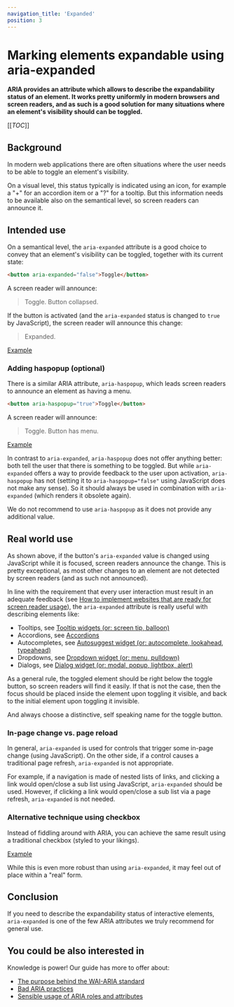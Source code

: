 ```yaml
---
navigation_title: 'Expanded'
position: 3
---
```


# Marking elements expandable using aria-expanded

**ARIA provides an attribute which allows to describe the expandability status of an element. It works pretty uniformly in modern browsers and screen readers, and as such is a good solution for many situations where an element's visibility should can be toggled.**

[[_TOC_]]

## Background

In modern web applications there are often situations where the user needs to be able to toggle an element's visibility.

On a visual level, this status typically is indicated using an icon, for example a "+" for an accordion item or a "?" for a tooltip. But this information needs to be available also on the semantical level, so screen readers can announce it.

## Intended use

On a semantical level, the `aria-expanded` attribute is a good choice to convey that an element's visibility can be toggled, together with its current state:

```html
<button aria-expanded="false">Toggle</button>
```

A screen reader will announce:

> Toggle. Button collapsed.

If the button is activated (and the `aria-expanded` status is changed to `true` by JavaScript), the screen reader will announce this change:

> Expanded.

[Example](_examples/marking-an-element-expandable-using-aria-expanded)

### Adding haspopup (optional)

There is a similar ARIA attribute, `aria-haspopup`, which leads screen readers to announce an element as having a menu.

```html
<button aria-haspopup="true">Toggle</button>
```

A screen reader will announce:

> Toggle. Button has menu.

[Example](_examples/marking-an-element-expandable-using-aria-haspopup)

In contrast to `aria-expanded`, `aria-haspopup` does not offer anything better: both tell the user that there is something to be toggled. But while `aria-expanded` offers a way to provide feedback to the user upon activation, `aria-haspopup` has not (setting it to `aria-haspopup="false"` using JavaScript does not make any sense). So it should always be used in combination with `aria-expanded` (which renders it obsolete again).

We do not recommend to use `aria-haspopup` as it does not provide any additional value.

## Real world use

As shown above, if the button's `aria-expanded` value is changed using JavaScript while it is focused, screen readers announce the change. This is pretty exceptional, as most other changes to an element are not detected by screen readers (and as such not announced).

In line with the requirement that every user interaction must result in an adequate feedback (see [How to implement websites that are ready for screen reader usage](/knowledge/screen-readers/how-to-implement)), the `aria-expanded` attribute is really useful with describing elements like:

- Tooltips, see [Tooltip widgets (or: screen tip, balloon)](/examples/widgets/tooltips)
- Accordions, see [Accordions](/examples/widgets/accordion)
- Autocompletes, see [Autosuggest widget (or: autocomplete, lookahead, typeahead)](/examples/widgets/autosuggest)
- Dropdowns, see [Dropdown widget (or: menu, pulldown)](/examples/widgets/dropdown)
- Dialogs, see [Dialog widget (or: modal, popup, lightbox, alert)](/examples/widgets/dialog)

As a general rule, the toggled element should be right below the toggle button, so screen readers will find it easily. If that is not the case, then the focus should be placed inside the element upon toggling it visible, and back to the initial element upon toggling it invisible.

And always choose a distinctive, self speaking name for the toggle button.

### In-page change vs. page reload

In general, `aria-expanded` is used for controls that trigger some in-page change (using JavaScript). On the other side, if a control causes a traditional page refresh, `aria-expanded` is not appropriate.

For example, if a navigation is made of nested lists of links, and clicking a link would open/close a sub list using JavaScript, `aria-expanded` should be used. However, if clicking a link would open/close a sub list via a page refresh, `aria-expanded` is not needed.

### Alternative technique using checkbox

Instead of fiddling around with ARIA, you can achieve the same result using a traditional checkbox (styled to your likings).

[Example](_examples/marking-an-element-expandable-using-a-checkbox)

While this is even more robust than using `aria-expanded`, it may feel out of place within a "real" form.

## Conclusion

If you need to describe the expandability status of interactive elements, `aria-expanded` is one of the few ARIA attributes we truly recommend for general use.

## You could be also interested in

Knowledge is power! Our guide has more to offer about:

- [The purpose behind the WAI-ARIA standard](/knowledge/aria/purpose)
- [Bad ARIA practices](/knowledge/aria/bad-practices)
- [Sensible usage of ARIA roles and attributes](/examples/sensible-aria-usage)
